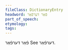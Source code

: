 ```yaml
---
fileClass: DictionaryEntry
headword: פֿאַר דערפֿאַר
part_of_speech: 
etymology: 
tags: 
---
```

פֿאַר דערפֿאַר
See דערפֿאַר.